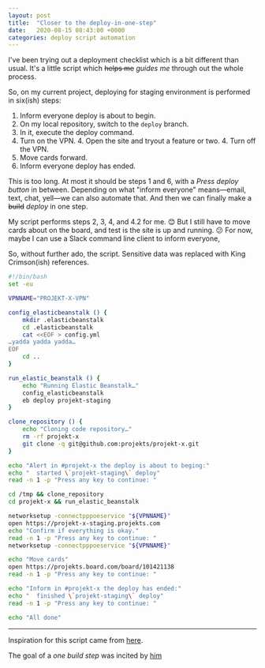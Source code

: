```yaml
---
layout: post
title:  "Closer to the deploy-in-one-step"
date:   2020-08-15 08:43:00 +0000
categories: deploy script automation
---
```


I've been trying out a deployment checklist which is a bit different than
usual. It's a little script which ~~helps me~~ _guides me_ through out the whole
process.

So, on my current project, deploying for staging environment is performed in
six(ish) steps:

1. Inform everyone deploy is about to begin.
2. On my local repository, switch to the `deploy` branch.
3. In it, execute the deploy command.
4. Turn on the VPN.
   4. Open the site and tryout a feature or two.
   4. Turn off the VPN.
5. Move cards forward.
6. Inform everyone deploy has ended.

This is too long. At most it should be steps 1 and 6, with a _Press deploy
button_ in between. Depending on what "inform everyone" means—email, text, chat,
yell—we can also automate that. And then we can finally make a ~~build~~
_deploy_ in one step.

My script performs steps 2, 3, 4, and 4.2 for me. 😊 But I still have to move
cards about on the board, and test is the site is up and running.  😕 For now,
maybe I can use a Slack command line client to inform everyone,

So, without further ado, the script. Sensitive data was replaced with King
Crimson(ish) references.

```sh
#!/bin/bash
set -eu

VPNNAME="PROJEKT-X-VPN"

config_elasticbeanstalk () {
    mkdir .elasticbeanstalk
    cd .elasticbeanstalk
    cat <<EOF > config.yml
…yadda yadda yadda…
EOF
    cd ..
}

run_elastic_beanstalk () {
    echo "Running Elastic Beanstalk…"
    config_elasticbeanstalk
    eb deploy projekt-staging
}

clone_repository () {
    echo "Cloning code repository…"
    rm -rf projekt-x
    git clone -q git@github.com:projekts/projekt-x.git
}

echo "Alert in #projekt-x the deploy is about to beging:"
echo "  started \`projekt-staging\` deploy"
read -n 1 -p "Press any key to continue: "

cd /tmp && clone_repository
cd projekt-x && run_elastic_beanstalk

networksetup -connectpppoeservice "${VPNNAME}"
open https://projekt-x-staging.projekts.com
echo "Confirm if everything is okay."
read -n 1 -p "Press any key to continue: "
networksetup -connectpppoeservice "${VPNNAME}"

echo "Move cards"
open https://projekts.board.com/board/101421138
read -n 1 -p "Press any key to continue: "

echo "Inform in #projekt-x the deploy has ended:"
echo "  finished \`projekt-staging\` deploy"
read -n 1 -p "Press any key to continue: "

echo "All done"
```

---


Inspiration for this script came from [here](https://blog.danslimmon.com/2019/07/15/do-nothing-scripting-the-key-to-gradual-automation/ "Do-nothing scripting, by Dan Slimmon").

The goal of a _one build step_ was incited by [him](https://www.joelonsoftware.com/2000/08/09/the-joel-test-12-steps-to-better-code/ "Joel Spolsky")
